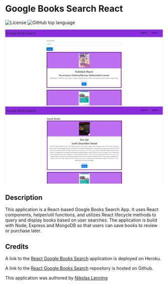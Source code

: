# Google Books Search React
![License](https://img.shields.io/badge/license-ISC-green) ![GitHub top language](https://img.shields.io/github/languages/top/nikolaslenning/Google-Books-Search-React)

![Webpage screenshot](client/public/screenshot1.png)
![Webpage screenshot](client/public/screenshot2.png)

## Description
This application is a React-based Google Books Search App. It uses React components, helper/util functions, and utilizes React lifecycle methods to query and display books based on user searches. The application is build with Node, Express and MongoDB so that users can save books to review or purchase later.

## Credits

A link to the [React Google Books Search](https://fathomless-shelf-32899.herokuapp.com/) application is deployed on Heroku. 

A link to the [React Google Books Search](https://github.com/nikolaslenning/Google-Books-Search-React) repository is hosted on Github.

This application was authored by [Nikolas Lenning](https://github.com/nikolaslenning)